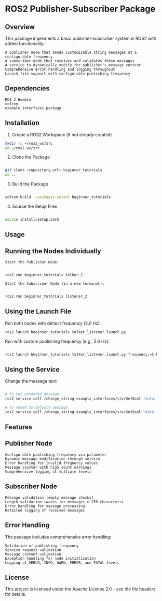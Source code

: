 # ROS2 Publisher-Subscriber Package

## Overview

This package implements a basic publisher-subscriber system in ROS2 with added functionality:

    A publisher node that sends customizable string messages at a configurable frequency
    A subscriber node that receives and validates these messages
    A service to dynamically modify the publisher's message content
    Comprehensive error handling and logging throughout
    Launch file support with configurable publishing frequency

## Dependencies

    ROS 2 Humble
    colcon
    example_interfaces package

## Installation
1. Create a ROS2 Workspace (if not already created)

```sh
mkdir -p ~/ros2_ws/src
cd ~/ros2_ws/src
```


2. Clone the Package

```sh

git clone <repository-url> beginner_tutorials
cd ..
```

3. Build the Package

```sh

colcon build --packages-select beginner_tutorials
```
4. Source the Setup Files

```sh

source install/setup.bash

```
## Usage
## Running the Nodes Individually

    Start the Publisher Node:

```sh

ros2 run beginner_tutorials talker_2

```
    Start the Subscriber Node (in a new terminal):

```sh

ros2 run beginner_tutorials listener_2
```


## Using the Launch File

Run both nodes with default frequency (2.0 Hz):

```sh
ros2 launch beginner_tutorials talker_listener.launch.py
```


Run with custom publishing frequency (e.g., 5.0 Hz):

```sh

ros2 launch beginner_tutorials talker_listener.launch.py frequency:=5.0
```


## Using the Service

Change the message text:

```sh

# To set extended message
ros2 service call /change_string example_interfaces/srv/SetBool "data: true"
```

```sh
# To reset to default message
ros2 service call /change_string example_interfaces/srv/SetBool "data: false"
```

## Features
## Publisher Node

    Configurable publishing frequency via parameter
    Dynamic message modification through service
    Error handling for invalid frequency values
    Message counter with high count warnings
    Comprehensive logging at multiple levels

## Subscriber Node

    Message validation (empty message checks)
    Length validation (warns for messages > 256 characters)
    Error handling for message processing
    Detailed logging of received messages

## Error Handling

The package includes comprehensive error handling:

    Validation of publishing frequency
    Service request validation
    Message content validation
    Exception handling for node initialization
    Logging at DEBUG, INFO, WARN, ERROR, and FATAL levels

## License

This project is licensed under the Apache License 2.0 - see the file headers for details.
